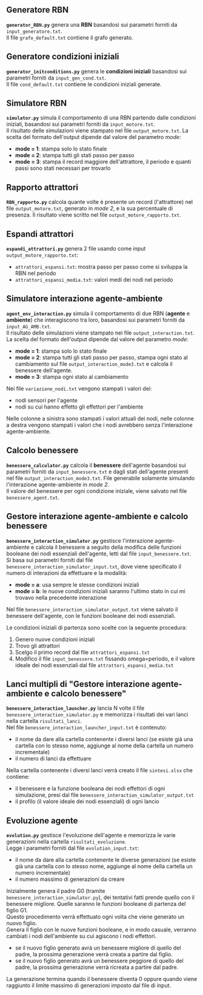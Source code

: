 ## Generatore RBN

**`generator_RBN.py`** genera una **RBN** basandosi sui parametri forniti da `input_generatore.txt`. \
Il file `grafo_default.txt` contiene il grafo generato.

## Generatore condizioni iniziali

**`generator_initconditions.py`** genera le **condizioni iniziali** basandosi sui parametri forniti da `input_gen_cond.txt`. \
Il file `cond_default.txt` contiene le condizioni iniziali generate.

## Simulatore RBN

**`simulator.py`** simula il comportamento di una RBN partendo dalle condizioni iniziali, basandosi sui parametri forniti da `input_motore.txt`. \
Il risultato delle simulazioni viene stampato nel file `output_motore.txt`. La scelta del formato dell'output dipende dal valore del parametro *mode*:
- **mode = 1**: stampa solo lo stato finale
- **mode = 2**: stampa tutti gli stati passo per passo
- **mode = 3**: stampa il record maggiore dell'attrattore, il periodo e quanti passi sono stati necessari per trovarlo

## Rapporto attrattori

**`RBN_rapporto.py`** calcola quante volte è presente un record (l'attrattore) nel file `output_motore.txt`, generato in *mode 2*, e la sua percentuale di presenza.
Il risultato viene scritto nel file `output_motore_rapporto.txt`.

## Espandi attrattori

**`espandi_attrattori.py`** genera 2 file usando come input `output_motore_rapporto.txt`:
- `attrattori_espansi.txt`: mostra passo per passo come si sviluppa la RBN nel periodo
- `attrattori_espansi_media.txt`: valori medi dei nodi nel periodo

## Simulatore interazione agente-ambiente

**`agent_env_interaction.py`** simula il comportamento di due RBN (**agente** e **ambiente**) che interagiscono tra loro, basandosi sui parametri forniti da `input_AG_AMB.txt`. \
Il risultato delle simulazioni viene stampato nei file `output_interaction.txt`. La scelta del formato dell'output dipende dal valore del parametro *mode*:
- **mode = 1**: stampa solo lo stato finale
- **mode = 2**: stampa tutti gli stati passo per passo, stampa ogni stato al cambiamento sul file `output_interaction_mode3.txt` e calcola il benessere dell'agente.
- **mode = 3**: stampa ogni stato al cambiamento

Nei file `variazione_nodi.txt` vengono stampati i valori dei:
- nodi sensori per l'agente
- nodi su cui hanno effetto gli effettori per l'ambiente

Nelle colonne a sinistra sono stampati i valori attuali dei nodi, nelle colonne a destra vengono stampati i valori che i nodi avrebbero senza l'interazione agente-ambiente.

## Calcolo benessere

**`benessere_calculator.py`** calcola il **benessere** dell'agente basandosi sui parametri forniti da `input_benessere.txt` e dagli stati dell'agente presenti nel file `output_interaction_mode3.txt`. 
File generabile solamente simulando l'interazione agente-ambiente in *mode 2*. \
Il valore del benessere per ogni condizione iniziale, viene salvato nel file `benessere_agent.txt`.

## Gestore interazione agente-ambiente e calcolo benessere

**`benessere_interaction_simulator.py`** gestisce l'interazione agente-ambiente e calcola il benessere a seguito della modifica delle funzioni booleane dei nodi essenziali dell'agente, letti dal file `input_benessere.txt`.
Si basa sui parametri forniti dal file `benessere_interaction_simulator_input.txt`, dove viene specificato il numero di interazioni da effettuare e la modalità:
- **mode = a**: usa sempre le stesse condizioni iniziali
- **mode = b**: le nuove condizioni iniziali saranno l'ultimo stato in cui mi trovavo nella precedente interazione

Nel file `benessere_interaction_simulator_output.txt` viene salvato il benessere dell'agente, con le funzioni booleane dei nodi essenziali.

Le condizioni iniziali di partenza sono scelte con la seguente procedura:
1. Genero nuove condizioni iniziali
2. Trovo gli attrattori
3. Scelgo il primo record dal file `attrattori_espansi.txt`
4. Modifico il file `input_benessere.txt` fissando omega=periodo, e il valore ideale dei nodi essenziali dal file `attrattori_espansi_media.txt`

## Lanci multipli di "Gestore interazione agente-ambiente e calcolo benessere"

**`benessere_interaction_launcher.py`** lancia N volte il file `benessere_interaction_simulator.py` e memorizza i risultati dei vari lanci nella cartella `risultati_lanci`. \
Nel file `benessere_interaction_launcher_input.txt` è contenuto:
- il nome da dare alla cartella contenente i diversi lanci (se esiste già una cartella con lo stesso nome, aggiunge al nome della cartella un numero incrementale)
- il numero di lanci da effettuare

Nella cartella contenente i diversi lanci verrà creato il file `sintesi.xlsx` che contiene:
- il benessere e la funzione booleana dei nodi effettori di ogni simulazione, presi dal file `benessere_interaction_simulator_output.txt`
- il profilo (il valore ideale dei nodi essenziali) di ogni lancio

## Evoluzione agente

**`evolution.py`** gestisce l'evoluzione dell'agente e memorizza le varie generazioni nella cartella `risultati_evoluzione`. \
Legge i parametri forniti dal file `evolution_input.txt`:
- il nome da dare alla cartella contenente le diverse generazioni (se esiste già una cartella con lo stesso nome, aggiunge al nome della cartella un numero incrementale)
- il numero massimo di generazioni da creare

Inizialmente genera il padre G0 (tramite `benessere_interaction_simulator.py`), dei tentativi fatti prende quello con il benessere migliore. Quelle saranno le funzioni booleane di partenza del figlio G1. \
Questo procedimento verrà effettuato ogni volta che viene generato un nuovo figlio. \
Genera il figlio con le nuove funzioni booleane, e in modo casuale, verranno cambiati i nodi dell'ambiente su cui agiscono i nodi effettori.
- se il nuovo figlio generato avrà un benessere migliore di quello del padre, la prossima generazione verrà creata a partire dal figlio.
- se il nuovo figlio generato avrà un benessere peggiore di quello del padre, la prossima generazione verrà ricreata a partire dal padre.

La generazione termina quando il benessere diventa 0 oppure quando viene raggiunto il limite massimo di generazioni imposto dal file di input.